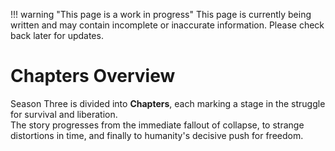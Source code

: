 !!! warning "This page is a work in progress"
    This page is currently being written and may contain incomplete or inaccurate information. Please check back later for updates.

# Chapters Overview

Season Three is divided into **Chapters**, each marking a stage in the struggle for survival and liberation.  
The story progresses from the immediate fallout of collapse, to strange distortions in time, and finally to humanity's decisive push for freedom.
